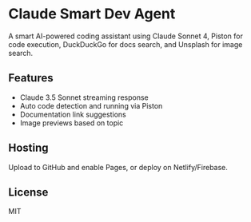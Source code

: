 # Claude Smart Dev Agent

A smart AI-powered coding assistant using Claude Sonnet 4, Piston for code execution, DuckDuckGo for docs search, and Unsplash for image search.

## Features
- Claude 3.5 Sonnet streaming response
- Auto code detection and running via Piston
- Documentation link suggestions
- Image previews based on topic

## Hosting
Upload to GitHub and enable Pages, or deploy on Netlify/Firebase.

## License
MIT
